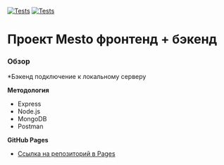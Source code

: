 [![Tests](../../actions/workflows/tests-13-sprint.yml/badge.svg)](../../actions/workflows/tests-13-sprint.yml) [![Tests](../../actions/workflows/tests-14-sprint.yml/badge.svg)](../../actions/workflows/tests-14-sprint.yml)
# Проект Mesto фронтенд + бэкенд

### Обзор

*Бэкенд подключение к локальному серверу

**Методология**
* Express
* Node.js
* MongoDB
* Postman

**GitHub Pages**

- [Ссылка на репозиторий в Pages](https://randychebro.github.io/express-mesto-gha/)
